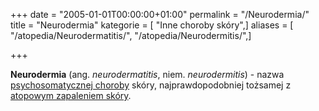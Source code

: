 +++
date = "2005-01-01T00:00:00+01:00"
permalink = "/Neurodermia/"
title = "Neurodermia"
kategorie = [ "Inne choroby skóry",]
aliases = [ "/atopedia/Neurodermatitis/", "/atopedia/Neurodermitis/",]

+++

**Neurodermia** (ang. *neurodermatitis*, niem. *neurodermitis*) - nazwa [psychosomatycznej choroby](/atopedia/Choroba_psychosomatyczna "wikilink") skóry, najprawdopodobniej tożsamej z [atopowym zapaleniem skóry](/atopedia/Atopowe_zapalenie_skóry "wikilink").
